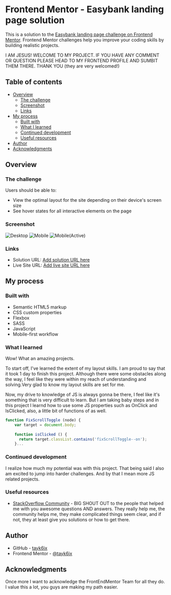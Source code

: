 # Frontend Mentor - Easybank landing page solution

This is a solution to the [Easybank landing page challenge on Frontend Mentor](https://www.frontendmentor.io/challenges/easybank-landing-page-WaUhkoDN). Frontend Mentor challenges help you improve your coding skills by building realistic projects. 

I AM JESUS! WELCOME TO MY PROJECT. 
IF YOU HAVE ANY COMMENT OR QUESTION PLEASE HEAD TO MY FRONTEND PROFILE AND SUMBIT THEM THERE. THANK YOU (they are very welcomed!)

## Table of contents

- [Overview](#overview)
  - [The challenge](#the-challenge)
  - [Screenshot](#screenshot)
  - [Links](#links)
- [My process](#my-process)
  - [Built with](#built-with)
  - [What I learned](#what-i-learned)
  - [Continued development](#continued-development)
  - [Useful resources](#useful-resources)
- [Author](#author)
- [Acknowledgments](#acknowledgments)


## Overview

### The challenge

Users should be able to:

- View the optimal layout for the site depending on their device's screen size
- See hover states for all interactive elements on the page

### Screenshot

![Desktop](./EasybankLandingPageDesktop.jpg)
![Mobile](./EasybankLandingPageMobile.jpg)
![Mobile(Active)](./EasybankLandingPageMobileActive.jpg)


### Links

- Solution URL: [Add solution URL here](https://your-solution-url.com)
- Live Site URL: [Add live site URL here](https://your-live-site-url.com)

## My process

### Built with

- Semantic HTML5 markup
- CSS custom properties
- Flexbox
- SASS
- JavaScript
- Mobile-first workflow


### What I learned

Wow! What an amazing projects. 

To start off, I've learned the extent of my layout skills. I am proud to say that it took 1 day to finish this project. Although there were some obstacles along the way, I feel like they were within my reach of understanding and solving.Very glad to know my layout skills are set for me.

Now, my drive to knowledge of JS is always gonna be there, I feel like it's something that is very difficult to learn. But I am taking baby steps and in this project I learnd how to use some JS properties such as OnClick and IsClicked, also, a little bit of functions of as well.

```js
function FixScrollToggle (node) {
    var target = document.body;
    
    function isClicked () {
      return target.classList.contains('fixScrollToggle--on');
    }...
```

### Continued development

I realize how much my potential was with this project. That being said I also am excited to jump into harder challenges. And by that I mean more JS related projects. 

### Useful resources

- [StackOverflow Community](https://stackoverflow.com/) - BIG SHOUT OUT to the people that helped me with you awesome questions AND answers. They really help me, the community helps me, they make complicated things seem clear, and if not, they at least give you solutions or how to get there.

## Author

- GitHub - [tayk6ix](https://github.com/tayk6ix)
- Frontend Mentor - [@tayk6ix](https://www.frontendmentor.io/profile/tayk6ix)



## Acknowledgments

Once more I want to acknowledge the FrontEndMentor Team for all they do. I value this a lot, you guys are making my path easier.
